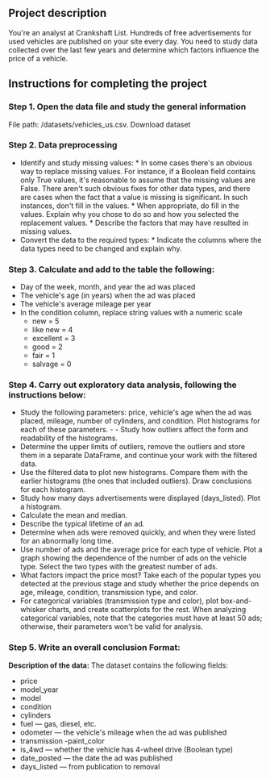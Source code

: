 ## Project description
You're an analyst at Crankshaft List. Hundreds of free advertisements for used vehicles are published on your site every day. You need to study data collected over the last few years and determine which factors influence the price of a vehicle.

## Instructions for completing the project

### Step 1. Open the data file and study the general information

File path: /datasets/vehicles_us.csv. Download dataset

### Step 2. Data preprocessing

- Identify and study missing values: * In some cases there's an obvious way to replace missing values. For instance, if a Boolean field contains only True values, it's reasonable to assume that the missing values are False. There aren't such obvious fixes for other data types, and there are cases when the fact that a value is missing is significant. In such instances, don't fill in the values. * When appropriate, do fill in the values. Explain why you chose to do so and how you selected the replacement values. * Describe the factors that may have resulted in missing values.
- Convert the data to the required types: * Indicate the columns where the data types need to be changed and explain why.

### Step 3. Calculate and add to the table the following:

- Day of the week, month, and year the ad was placed
- The vehicle's age (in years) when the ad was placed
- The vehicle's average mileage per year
- In the condition column, replace string values with a numeric scale
  - new = 5
  - like new = 4
  - excellent = 3
  - good = 2
  - fair = 1
  - salvage = 0

### Step 4. Carry out exploratory data analysis, following the instructions below:

- Study the following parameters: price, vehicle's age when the ad was placed, mileage, number of cylinders, and condition. Plot histograms for each of these parameters. - - Study how outliers affect the form and readability of the histograms.
- Determine the upper limits of outliers, remove the outliers and store them in a separate DataFrame, and continue your work with the filtered data.
- Use the filtered data to plot new histograms. Compare them with the earlier histograms (the ones that included outliers). Draw conclusions for each histogram.
- Study how many days advertisements were displayed (days_listed). Plot a histogram.
- Calculate the mean and median.
- Describe the typical lifetime of an ad.
- Determine when ads were removed quickly, and when they were listed for an abnormally long time.
- Use number of ads and the average price for each type of vehicle. Plot a graph showing the dependence of the number of ads on the vehicle type. Select the two types with the greatest number of ads.
- What factors impact the price most? Take each of the popular types you detected at the previous stage and study whether the price depends on age, mileage, condition, transmission type, and color.
- For categorical variables (transmission type and color), plot box-and-whisker charts, and create scatterplots for the rest. When analyzing categorical variables, note that the categories must have at least 50 ads; otherwise, their parameters won't be valid for analysis.

### Step 5. Write an overall conclusion Format:

**Description of the data:**
The dataset contains the following fields:

- price
- model_year
- model
- condition
- cylinders
- fuel — gas, diesel, etc.
- odometer — the vehicle's mileage when the ad was published
- transmission
 -paint_color
- is_4wd — whether the vehicle has 4-wheel drive (Boolean type)
- date_posted — the date the ad was published
- days_listed — from publication to removal

